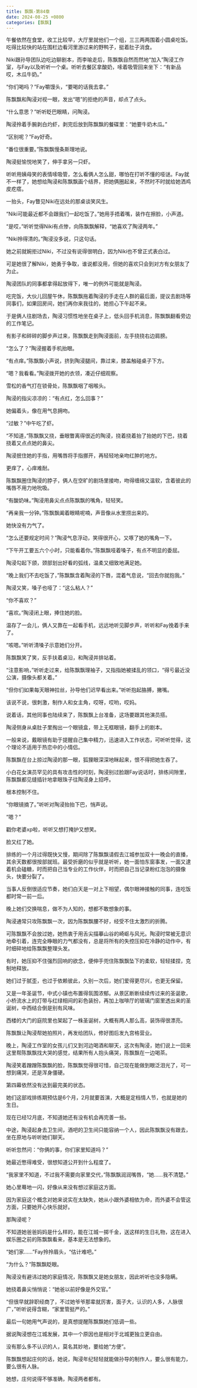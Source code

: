 ```yaml
---
title: 飘飘-第84章
date: 2024-08-25 +0800
categories: [飘飘]
---
```


午餐依然在食堂，收工比较早，大厅里就他们一个组，三三两两围着小圆桌吃饭。吃得比较快的站在围栏边看河里游过来的野鸭子，挺着肚子消食。

Niki跟孙导团队边吃边聊剧本，而李喻走后，陈飘飘自然而然地“加入”陶浸工作室，与Fay以及听听一个桌。听听去餐区拿酸奶，嗦着吸管回来坐下：“有新品哎，木瓜牛奶。”

“你们喝吗？”Fay嚼馒头，“要喝的话我去拿。”

陈飘飘和陶浸对视一眼，发出“嗯”的拒绝的声音，却点了点头。

“什么意思？”听听眨巴眼睛，问陶浸。

陶浸拎着手腕剥白灼虾，剥完后放到陈飘飘的餐碟里：“她要牛奶木瓜。”

“区别呢？”Fay好奇。

“番位很重要。”陈飘飘慢条斯理地说。

陶浸挺愉悦地笑了，伸手拿另一只虾。

听听用姨母笑的表情嗦吸管，怎么看俩人怎么甜，哪怕在打听不懂的哑谜。Fay就不一样了，她想给陶浸和陈飘飘画个结界，把她俩圈起来，不然时不时就给她洒鸡皮疙瘩。

一抬头，Fay瞥见Niki在远处的那桌谈笑风生。

“Niki可能最近都不会跟我们一起吃饭了。”她用手捂着嘴，装作在擦脸，小声道。

“是哎，”听听觉得Niki有点惨，向陈飘飘解释，“她喜欢了陶浸两年。”

“Niki拎得清的。”陶浸没多说，只这句话。

她之前就婉拒过Niki，不过没有说得很明白，因为Niki也不曾正式表白过。

可是她很了解Niki，她勇于争取，谁说都没用，但她的喜欢只会到对方有女朋友了为止。

陶浸团队的同事都拿得起放得下，唯一的例外可能就是陶浸。

吃完饭，大伙儿回屋午休，陈飘飘拖着陶浸的手走在人群的最后面，提议去剧场等同事们，如果回房间，她们再你来我往的，她担心下午起不来。

于是俩人往剧场去，陶浸习惯性地坐在桌子上，低头回手机消息，陈飘飘翻看旁边的工作笔记。

有影子和碎碎的脚步声过来，陈飘飘走到陶浸面前，左手挠挠右边肩膀。

“怎么了？”陶浸握着手机抬眼。

“有点痒。”陈飘飘小声说，挤到陶浸腿间，靠过来，膝盖触碰桌子下方。

“嗯？我看看。”陶浸拨开她的衣领，凑近仔细观察。

雪松的香气打在锁骨处，陈飘飘咽了咽喉头。

陶浸的指尖凉凉的：“有点红，怎么回事？”

她偏着头，像在用气息拥吻。

“过敏？”中午吃了虾。

“不知道，”陈飘飘又挠，垂眼瞥离得很近的陶浸，挠着挠着抬了抬她的下巴，挠着挠着又点点她的鼻尖。

陶浸抿住她的手指，用嘴唇将手指挪开，再轻轻地亲吻红肿的地方。

更痒了，心痒难耐。

陈飘飘圈住陶浸的脖子，俩人在空旷的剧场里接吻，吻得缠绵又温软，含着彼此的嘴唇不用力地吮吸。

“有酸奶味。”陶浸用鼻尖点点陈飘飘的嘴角，轻轻笑。

“再亲我一分钟。”陈飘飘阖着眼睛呢喃，声音像从水里捞出来的。

她快没有力气了。

“怎么还要规定时间？”陶浸气息浮动，笑得很开心，又啄了她的嘴角一下。

“下午开工要五六个小时，只能看着你。”陈飘飘哑着嗓子，有点不明显的委屈。

陶浸勾起下颌，颈部划出好看的弧线，温柔又细致地满足她。

“晚上我们不去吃饭了，”陈飘飘含着陶浸的下唇，混着气息说，“回去你就抱我。”

陶浸又笑，嗓子也哑了：“这么粘人？”

“你不喜欢？”

“喜欢。”陶浸闭上眼，捧住她的脸。

温存了一会儿，俩人又靠在一起看手机，远远地听见脚步声，听听和Fay挽着手来了。

“咳嗯。”听听清嗓子示意她们分开。

陈飘飘笑了笑，反手扶着桌沿，和陶浸并排站着。

“注意影响，”听听走过来，给陈飘飘理袖子，又指指她被揉乱的领口，“得亏最近没公演，摄像头都关着。”

“但你们如果每天眼神拉丝，孙导他们迟早看出来。”听听抱起胳膊，撇嘴。

该说不说，很刺激，制作人和女主角，哎呀，哎哟，哎妈。

说着话，其他同事也陆续来了，陈飘飘上台准备，这场要跟其他演员搭。

陶浸侧身从桌肚子里掏出一个眼镜盒，带上无框眼镜，翻手上的剧本。

一般来说，戴眼镜有助于提醒自己集中精力，迅速进入工作状态，可听听觉得，这个理论不适用于热恋中的小情侣。

陈飘飘在台上掠过陶浸的那一眼，狐狸眼深深地眯起来，恨不得把她生吞了。

小白花女演员罕见的具有攻击性的时刻，陶浸别过脸跟Fay说话时，排练间隙里，陈飘飘都见缝插针地拿眼珠子往陶浸身上招呼。

根本控制不住。

“你眼镜摘了。”听听对陶浸抬抬下巴，悄声说。

“嗯？”

戳你老婆xp啦，听听又想打掩护又想笑。

脸又红了她。

排练的一个月过得既快又慢，期间除了陈飘飘请假去江城参加双十一晚会的直播，其余天数都很按部就班。最受折磨的似乎就是听听，她一面怕东窗事发，一面又逮着机会磕糖，时而把自己当专业的工作伙伴，时而把自己当记录粉红泡泡的摄像头，快要分裂了。

当事人反倒很适应节奏，她们白天是一对上下相望，偶尔眼神接触的同事，连吃饭都时常一前一后。

晚上她们交换喘息，做不为人知的，想都不敢想象的事。

陶浸通常只攻陈飘飘一次，因为陈飘飘腰不好，经受不住太激烈的折腾。

可陈飘飘不会放过她，她热衷于用舌尖描摹山谷的崎岖与风光。陶浸时常被无意识地牵引着，连完全睁眼的力气都没有，总是将所有的失控压抑在冷静的动作中，有时细碎地给陈飘飘整理头发。

有时，她压抑不住强烈回响的欲念，便伸手兜住陈飘飘坠下的柔软，轻轻揉捏，克制地释放。

她们过于腻歪，也过于依赖彼此，久别一次后，她们爱得更尽兴，也更无保留。

又是一年圣诞节，中式小镇也布置得氛围浓郁。从景区断断续续传过来的圣诞歌，小桥流水上的灯带与红绿相间的彩色装扮，再加上咖啡厅的玻璃门窗里透出来的圣诞树，中西结合倒是别有风味。

西楼的大门的庭院里也架起了一株圣诞树，大概有两人那么高，装饰得很漂亮。

陈飘飘让陶浸帮她拍照片，再发给团队，修好图后发九宫格营业。

晚上，陶浸工作室的女孩儿们又到河边喝酒和聊天，这次有陶浸，她们说上一回来这里帮陈飘飘找大哭的感觉，结果所有人抱头痛哭，陈飘飘在一边喝茶。

陶浸笑着蹭蹭陈飘飘的脸，陈飘飘觉得很可惜，自己现在能做到眼泛泪光了，可一想到痛哭，还是浑身僵硬。

第四幕依然没有达到最完美的状态。

她们这部戏排练期预估是6个月，2月就要首演，大概是定档情人节，也就是她的生日。

现在已经12月底，不知道她还有没有机会再完善一些。

中途，陶浸起身去卫生间，酒吧的卫生间只能容纳一个人，因此陈飘飘没有跟去，坐在原地与听听她们聊天。

听听忽然问：“你俩的事，你们家里知道吗？”

她最近憋得难受，很想知道公开到什么程度了。

“我家里不知道，不过我不需要向家里交代，”陈飘飘润润嘴唇，“她……我不清楚。”

她心里蓦地一闪，好像从来没有想过家庭这方面。

因为家庭这个概念对她来说实在太缺失，她从小跟外婆相依为命，而外婆不会管这方面，只要她开心快乐就好。

那陶浸呢？

不知道她爸爸妈妈是什么样的，能在江城一掷千金，送这样的生日礼物，这在进入娱乐圈之前的陈飘飘看来，基本是无法想象的。

“她们家……”Fay拎拎眉头，“估计难吧。”

“为什么？”陈飘飘眨眼。

陶浸没有避讳过她的家庭情况，陈飘飘又是她女朋友，因此听听也没多隐瞒。

她挠着鼻尖悄悄说：“她爸以前好像是外交官。”

“但很早就辞职经商了，不过她爷爷那辈就厉害，面子大，认识的人多，人脉很广，”听听说得含糊，“家里管挺严的。”

最后一句她用气声说的，是真想提醒陈飘飘她们低调一些。

据说陶浸想在江城发展，其中一个原因也是相对于北城更独立更自由。

没有那么多不认识的人，莫名其妙地，要给她“方便”。

陈飘飘想起庄何的话，她说，陶浸年纪轻轻就能做孙导的制作人，要么很有能力，要么很有人脉。

她想，庄何说得不够准确，陶浸两者都有。

